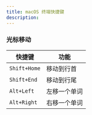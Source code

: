 ```yaml
---
title: macOS 终端快捷键  
description:
---
```


### 光标移动

| 快捷键                 |功能           |
| ---                   | ---          |
| `Shift+Home`          | 移动到行首     |
| `Shift+End`           | 移动到行尾     |
| `Alt+Left`            | 左移一个单词    |
| `Alt+Right`           | 右移一个单词    |

      
